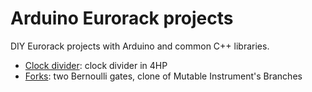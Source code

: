 Arduino Eurorack projects
=========================

DIY Eurorack projects with Arduino and common C++ libraries.

- [Clock divider](clock-divider/): clock divider in 4HP
- [Forks](forks/): two Bernoulli gates, clone of Mutable Instrument's Branches
